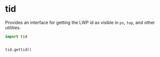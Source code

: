 # tid

Provides an interface for getting the LWP id as visible in `ps`, `top`,
and other utilities.

```python
import tid


tid.gettid()
```

